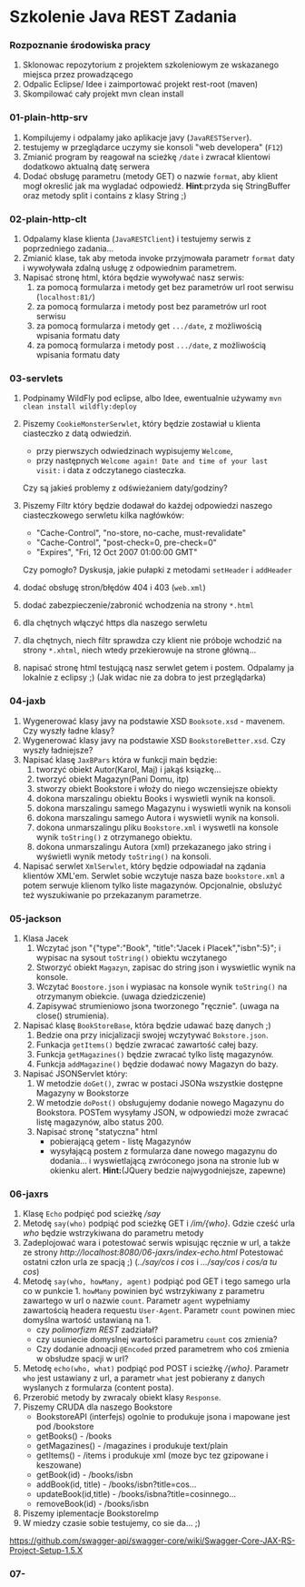 # Szkolenie Java REST Zadania

### Rozpoznanie środowiska pracy
1. Sklonowac repozytorium z projektem szkoleniowym ze wskazanego miejsca przez prowadzącego
1. Odpalic Eclipse/ Idee i zaimportować projekt rest-root (maven)
1. Skompilować cały projekt mvn clean install

### 01-plain-http-srv
 1. Kompilujemy i odpalamy jako aplikacje javy (`JavaRESTServer`).
 1. testujemy w przeglądarce uczymy sie konsoli "web developera" (`F12`)
 1. Zmianić program by reagował na scieżkę `/date` i zwracał klientowi dodatkowo aktualną datę serwera
 1. Dodać obsługę parametru (metody GET) o nazwie `format`, aby klient mogł okreslić jak ma wygladać odpowiedź.
    **Hint**:przyda się StringBuffer oraz metody split i contains z klasy String ;)

### 02-plain-http-clt
 1. Odpalamy klase klienta (`JavaRESTClient`) i testujemy serwis z poprzedniego zadania...
 1. Zmianić klase, tak aby metoda invoke przyjmowała parametr `format` daty i wywoływała zdalną usługę z odpowiednim parametrem.
 1. Napisać stronę html, która będzie wywoływać nasz serwis:
     1. za pomocą formularza i metody get bez parametrów url root serwisu (`localhost:81/`)
     1. za pomocą formularza i metody post bez parametrów url root serwisu
     1. za pomocą formularza i metody get `.../date`, z możliwością wpisania formatu daty
     1. za pomocą formularza i metody post `.../date`, z możliwością wpisania formatu daty

### 03-servlets
1. Podpinamy WildFly pod eclipse, albo Idee, ewentualnie używamy `mvn clean install wildfly:deploy`
1. Piszemy `CookieMonsterSerwlet`, który będzie zostawiał u klienta ciasteczko z datą odwiedziń.
    - przy pierwszych odwiedzinach wypisujemy `Welcome`,
    - przy następnych `Welcome again! Date and time of your last visit:` i data z odczytanego ciasteczka.
    
    Czy są jakieś problemy z odświeżaniem daty/godziny?
1. Piszemy Filtr który będzie dodawał do każdej odpowiedzi naszego ciasteczkowego serwletu kilka nagłówków:
    - "Cache-Control", "no-store, no-cache, must-revalidate"
    - "Cache-Control", "post-check=0, pre-check=0"
    - "Expires", "Fri, 12 Oct 2007 01:00:00 GMT"
    
    Czy pomogło? Dyskusja, jakie pułapki z metodami `setHeader` i `addHeader`
1. dodać obsługę stron/błędów 404 i 403 (`web.xml`)
1. dodać zabezpieczenie/zabronić wchodzenia na strony `*.html`
1. dla chętnych włączyć https dla naszego serwletu
1. dla chętnych, niech filtr sprawdza czy klient nie próboje wchodzić na strony `*.xhtml`,
    niech wtedy przekierowuje na strone główną...
1. napisać stronę html testującą nasz serwlet getem i postem. Odpalamy ja lokalnie z eclipsy ;)
   (Jak widac nie za dobra to jest przeglądarka)

### 04-jaxb
1. Wygenerować klasy javy na podstawie XSD `Booksote.xsd` - mavenem.
   Czy wyszły ładne klasy?
1. Wygenerować klasy javy na podstawie XSD `BookstoreBetter.xsd`.
   Czy wyszły ładniejsze? 
1. Napisać klasę `JaxBPars` która w funkcji main będzie:
   1. tworzyć obiekt Autor(Karol, Maj) i jakąś ksiązkę...
   1. tworzyć obiekt Magazyn(Pani Domu, itp)
   1. stworzy obiekt Bookstore i włoży do niego wczensiejsze obiekty
   1. dokona marszalingu obiektu Books i wyswietli wynik na konsoli.
   1. dokona marszalingu samego Magazynu i wyswietli wynik na konsoli
   1. dokona marszalingu samego Autora i wyswietli wynik na konsoli.
   1. dokona unmarszalingu pliku `Bookstore.xml` i wyswetli na konsole wynik `toString()` z
      otrzymanego obiektu.
   1. dokona unmarszalingu Autora (xml) przekazanego jako string i wyświetli wynik metody
      `toString()` na konsoli.
1. Napisać serwlet `XmlSerwlet`, który będzie odpowiadał na ządania klientów XML'em.
   Serwlet sobie wczytuje nasza baze `bookstore.xml` a potem serwuje klienom tylko liste
   magazynów. Opcjonalnie, obslużyć też wyszukiwanie po przekazanym parametrze.

### 05-jackson
1. Klasa Jacek
    1. Wczytać json "{\"type\":\"Book\", \"title\":\"Jacek i Placek\",\"isbn\":5}"; 
      i wypisac na sysout `toString()` obiektu wczytanego
    1. Stworzyć obiekt `Magazyn`, zapisac do string json i wyswietlic wynik na konsole.
    1. Wczytać `Boostore.json` i wypiasac na konsole wynik `toString()` na otrzymanym obiekcie. 
       (uwaga dziedziczenie)
    1. Zapisywać strumieniowo jsona tworzonego "ręcznie". (uwaga na close() strumienia).
1. Napisać klasę `BookStoreBase`, która będzie udawać bazę danych ;) 
    1. Bedzie ona przy inicjalizacji swojej wczytywać `Bokstore.json`.
    1. Funkacja `getItems()` będzie zwracać zawartość całej bazy.
    1. Funkcja `getMagazines()` będzie zwracać tylko listę magazynów.
    1. Funkcja `addMagazine()` będzie dodawać nowy Magazyn do bazy.
1. Napisać JSONServlet który:
    1. W metodzie `doGet()`, zwrac w postaci JSONa wszystkie dostępne Magazyny w Bookstorze
    1. W metodzie `doPost()` obsługujemy dodanie nowego Magazynu do Bookstora. POSTem wysyłamy JSON,
       w odpowiedzi może zwracać listę magazynów, albo status 200.
    1. Napisać stronę "statyczna" html 
        - pobierającą getem - listę Magazynów
        - wysyłającą postem z formularza dane nowego magazynu do dodania... 
          i wyswietlającą zwróconego jsona na stronie lub w okienku alert. 
          **Hint:**(JQuery bedzie najwygodniejsze, zapewne)
                   
### 06-jaxrs

1. Klasę `Echo` podpięć pod scieżkę _/say_  
1. Metodę `say(who)` podpiąć pod scieżkę GET i _/im/{who}_. Gdzie cześć urla _who_ będzie wstrzykiwana
   do parametru metody
1. Zadeplojować wara i potestować serwis wpisując ręcznie w url, a także ze strony _http://localhost:8080/06-jaxrs/index-echo.html_
   Potestować ostatni człon urla ze spacją ;) (_../say/cos i cos_ i _.../say/cos i cos/a tu cos_)
1. Metodę `say(who, howMany, agent)` podpiąć pod GET i tego samego urla co w punkcie 1.
   `howMany` powinien być wstrzykiwany z parametru zawartego w url o nazwie `count`.
   Parametr `agent` wypełniamy zawartością headera requestu `User-Agent`.
   Parametr `count` powinen miec domyślna wartość ustawianą na 1.
   - czy _polimorfizm REST_ zadziałał?
   - czy usuniecie domyslnej wartości parametru `count` cos zmienia?
   - Czy dodanie adnoacji `@Encoded` przed parametrem who coś zmienia w obsłudze spacji w url?
1. Metodę `echo(who, what)` podpiąć pod POST i scieżkę _/{who}_.
   Parametr `who` jest ustawiany z url, a parametr `what` jest pobierany z danych wyslanych z formularza (content posta).
1. Przerobić metody by zwracaly obiekt klasy `Response`.   
2. Piszemy CRUDA dla naszego Bookstore
      - BookstoreAPI (interfejs) ogolnie to produkuje jsona i mapowane jest pod /bookstore
      - getBooks() - /books
      - getMagazines() - /magazines i produkuje text/plain
      - getItems() - /items i produkuje xml (moze byc tez gzipowane i keszowane)
      - getBook(id) - /books/isbn
      - addBook(id, title) - /books/isbn?title=cos...
      - updateBook(id,title) - /books/isbna?title=cosinnego...
      - removeBook(id) - /books/isbn
2. Piszemy iplementacje BookstoreImp
2. W miedzy czasie sobie testujemy, co sie da... ;)

https://github.com/swagger-api/swagger-core/wiki/Swagger-Core-JAX-RS-Project-Setup-1.5.X
### 07-      
